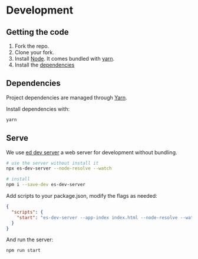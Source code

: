 Development
===========

<ul>
</ul>

## Getting the code

1.  Fork the repo.
2.  Clone your fork.
3.  Install [Node](https://nodejs.org/en/download/). It comes bundled with [yarn](https://yarnpkg.com/).
4.  Install the [dependencies](#dependencies)

## Dependencies

Project dependencies are managed through [Yarn](https://yarnpkg.com/lang/en/docs/install).

Install dependencies with:

```sh
yarn
```

## Serve
We use [ed dev server](https://github.com/open-wc/open-wc/tree/master/packages/es-dev-server) a web server for development without bundling. 

```bash
# use the server without install it 
npx es-dev-server --node-resolve --watch

# install 
npm i --save-dev es-dev-server
```

Add scripts to your package.json, modify the flags as needed:

```json
{
  "scripts": {
    "start": "es-dev-server --app-index index.html --node-resolve --watch --open"
  }
}
```

And run the server: 

```bash
npm run start
```
